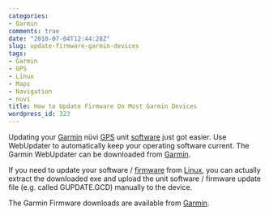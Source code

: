 ```yaml
---
categories:
- Garmin
comments: true
date: "2010-07-04T12:44:28Z"
slug: update-firmware-garmin-devices
tags:
- Garmin
- GPS
- Linux
- Maps
- Navigation
- nuvi
title: How to Update Firmware On Most Garmin Devices
wordpress_id: 323
---
```



Updating your [Garmin](https://en.wikipedia.org/wiki/Garmin) nüvi [GPS](https://en.wikipedia.org/wiki/Global_Positioning_System) unit [software](http://en.wikipedia.org/wiki/Computer_software) just got easier. Use WebUpdater to automatically keep your operating software current. The Garmin WebUpdater can be downloaded from [Garmin](https://support.garmin.com/).

If you need to update your software / [firmware](https://en.wikipedia.org/wiki/Firmware) from [Linux](https://en.wikipedia.org/wiki/Linux), you can actually extract the downloaded exe and upload the unit software / firmware update file (e.g. called GUPDATE.GCD) manually to the device.

The Garmin Firmware downloads are available from [Garmin](https://support.garmin.com/).
